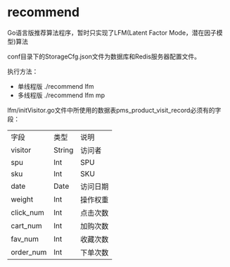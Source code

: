 # recommend
Go语言版推荐算法程序，暂时只实现了LFM(Latent Factor Mode，潜在因子模型)算法

conf目录下的StorageCfg.json文件为数据库和Redis服务器配置文件。

执行方法：
* 单线程版 ./recommend lfm
* 多线程版 ./recommend lfm mp

lfm/initVisitor.go文件中所使用的数据表pms_product_visit_record必须有的字段：
<table>
<tr>
  <td>字段</td><td>类型</td><td>说明</td>
</tr>
<tr>  
  <td>visitor</td><td>String</td><td>访问者</td>
</tr>
<tr>
  <td>spu</td><td>Int</td><td>SPU</td>
</tr>
<tr>
  <td>sku</td><td>Int</td><td>SKU</td>
</tr>
<tr>
  <td>date</td><td>Date</td><td>访问日期</td>
</tr>
<tr>
  <td>weight</td><td>Int</td><td>操作权重</td>
</tr>
<tr>
  <td>click_num</td><td>Int</td><td>点击次数</td>
</tr>
<tr>
  <td>cart_num</td><td>Int</td><td>加购次数</td>
</tr>
<tr>
  <td>fav_num</td><td>Int</td><td>收藏次数</td>
</tr>
<tr>
  <td>order_num</td><td>Int</td><td>下单次数</td>
</tr>
</table>
